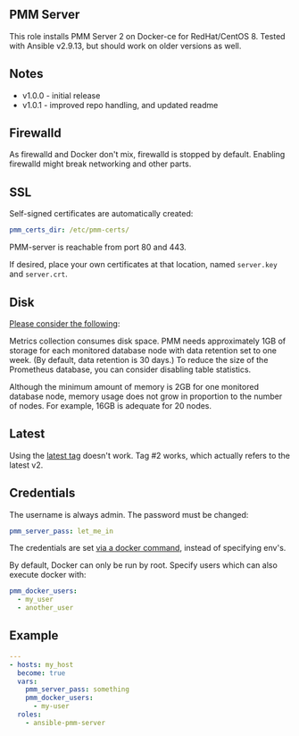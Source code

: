 PMM Server
----------

This role installs PMM Server 2 on Docker-ce for RedHat/CentOS 8. Tested with Ansible v2.9.13, but should work on older versions as well.

Notes
-----

 * v1.0.0 - initial release
 * v1.0.1 - improved repo handling, and updated readme

Firewalld
---------


As firewalld and Docker don't mix, firewalld is stopped by default. Enabling firewalld might break networking and other parts.

SSL
---

Self-signed certificates are automatically created:

```yaml
pmm_certs_dir: /etc/pmm-certs/
```

PMM-server is reachable from port 80 and 443.

If desired, place your own certificates at that location, named `server.key` and `server.crt`.

Disk
----

[Please consider the following](https://www.percona.com/doc/percona-monitoring-and-management/2.x/install/docker.html):

Metrics collection consumes disk space. PMM needs approximately 1GB of storage for each monitored database node with data retention set to one week. (By default, data retention is 30 days.) To reduce the size of the Prometheus database, you can consider disabling table statistics.

Although the minimum amount of memory is 2GB for one monitored database node, memory usage does not grow in proportion to the number of nodes. For example, 16GB is adequate for 20 nodes.

Latest
------

Using the [latest tag](https://forums.percona.com/discussion/56223/trying-to-install-v2-but-latest-docker-image-is-always-v1#latest) doesn't work. Tag #2 works, which actually refers to the latest v2.

Credentials
-----------

The username is always admin. The password must be changed:

```yaml
pmm_server_pass: let_me_in
```

The credentials are set [via a docker command](https://forums.percona.com/discussion/56228/set-username-and-password-of-pmm-server-via-docker-env#latest), instead of specifying env's.

By default, Docker can only be run by root. Specify users which can also execute docker with:

```yaml
pmm_docker_users:
  - my_user
  - another_user
```

Example
-------

```yaml
---
- hosts: my_host
  become: true
  vars:
    pmm_server_pass: something
    pmm_docker_users:
      - my-user
  roles:
    - ansible-pmm-server
```
